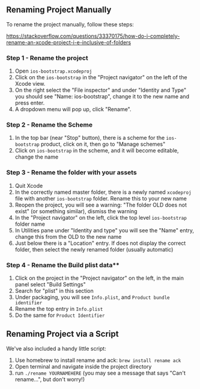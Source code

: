 ## Renaming Project Manually

To rename the project manually, follow these steps:

https://stackoverflow.com/questions/33370175/how-do-i-completely-rename-an-xcode-project-i-e-inclusive-of-folders

### Step 1 - Rename the project

1. Open `ios-bootstrap.xcodeproj`
1. Click on the `ios-bootstrap` in the "Project navigator" on the left of the Xcode view.
1. On the right select the "File inspector" and under "Identity and Type" you should see "Name: ios-bootstrap", change it to the new name and press enter.
1. A dropdown menu will pop up, click "Rename".

### Step 2 - Rename the Scheme

1. In the top bar (near "Stop" button), there is a scheme for the `ios-bootstrap` product, click on it, then go to "Manage schemes"
2. Click on `ios-bootstrap` in the scheme, and it will become editable, change the name

### Step 3 - Rename the folder with your assets

1. Quit Xcode
2. In the correctly named master folder, there is a newly named `xcodeproj` file with another `ios-bootstrap` folder. Rename this to your new name
3. Reopen the project, you will see a warning: "The folder OLD does not exist" (or something similar), dismiss the warning
4. In the "Project navigator" on the left, click the top level `ios-bootstrap` folder name
5. In Utilities pane under "Identity and type" you will see the "Name" entry, change this from the OLD to the new name
6. Just below there is a "Location" entry. If does not display the correct folder, then select the newly renamed folder (usually automatic)

### Step 4 - Rename the Build plist data\*\*

1. Click on the project in the "Project navigator" on the left, in the main panel select "Build Settings"
2. Search for "plist" in this section
3. Under packaging, you will see `Info.plist`, and `Product bundle identifier`
4. Rename the top entry in `Info.plist`
5. Do the same for `Product Identifier`


## Renaming Project via a Script

We've also included a handy little script:

1. Use homebrew to install rename and ack: `brew install rename ack`
2. Open terminal and navigate inside the project directory
3. run `./rename YOURNAMEHERE` (you may see a message that says "Can't rename...", but don't worry!)
